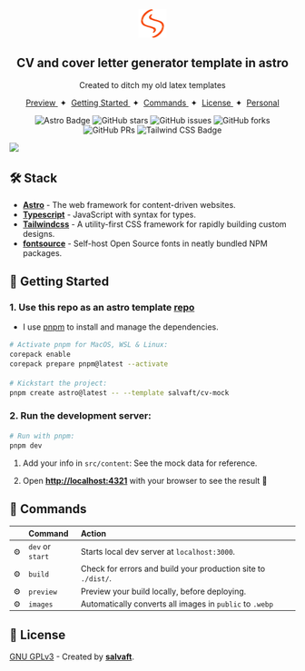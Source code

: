 <div align="center">
<img src="public/favicon.webp" height="50px" width="auto" /> 
<h2>
    CV and cover letter generator template in astro
</h2>
<p>Created to ditch my old latex templates</p>
</div>

<div align="center">
    <a href="https://cv-1um.pages.dev/cv/company-one/meneillos/" target="_blank">
        Preview
    </a>
    <span>&nbsp;✦&nbsp;</span>
    <a href="#-getting-started">
        Getting Started
    </a>
    <span>&nbsp;✦&nbsp;</span>
    <a href="#-commands">
        Commands
    </a>
    <span>&nbsp;✦&nbsp;</span>
    <a href="#-license">
        License
    </a>
    <span>&nbsp;✦&nbsp;</span>
    <a href="https://salvaft.dev">
        Personal
    </a>
   
</div>

<p></p>

<div align="center">

![Astro Badge](https://img.shields.io/badge/Astro-BC52EE?logo=astro&logoColor=fff&style=flat)
![GitHub stars](https://img.shields.io/github/stars/salvaft/astro-sft)
![GitHub issues](https://img.shields.io/github/issues/salvaft/astro-sft)
![GitHub forks](https://img.shields.io/github/forks/salvaft/astro-sft)
![GitHub PRs](https://img.shields.io/github/issues-pr/salvaft/astro-sft)
![Tailwind CSS Badge](https://img.shields.io/badge/Tailwind%20CSS-06B6D4?logo=tailwindcss&logoColor=fff&style=flat)

</div>

<img src="https://salvaft.dev/projects/cv.webp"></img>

## 🛠️ Stack

- [**Astro**](https://astro.build/) - The web framework for content-driven websites.
- [**Typescript**](https://www.typescriptlang.org/) - JavaScript with syntax for types.
- [**Tailwindcss**](https://tailwindcss.com/) - A utility-first CSS framework for rapidly building custom designs.
- [**fontsource**](https://fontsource.org/) - Self-host Open Source fonts in neatly bundled NPM packages.

## 🚀 Getting Started

### 1. Use this repo as an astro template [repo](https://github.com/salvaft/cv-mock/fork)


- I use [pnpm](https://pnpm.io/installation) to install and manage the dependencies.

```bash
# Activate pnpm for MacOS, WSL & Linux:
corepack enable
corepack prepare pnpm@latest --activate

# Kickstart the project:
pnpm create astro@latest -- --template salvaft/cv-mock
```


### 2. Run the development server:

```bash
# Run with pnpm:
pnpm dev
```
1. Add your info in `src/content`:
See the mock data for reference.

2. Open [**http://localhost:4321**](http://localhost:4321/) with your browser to see the result 🚀



## 🧞 Commands

|     | Command          | Action                                        |
| :-- | :--------------- | :-------------------------------------------- |
| ⚙️  | `dev` or `start` | Starts local dev server at `localhost:3000`.  |
| ⚙️  | `build`          | Check for errors and build your production site to `./dist/`.      |
| ⚙️  | `preview`        | Preview your build locally, before deploying. |
| ⚙️  | `images`        | Automatically converts all images in `public` to `.webp` |


## 🔑 License

[GNU GPLv3](LICENSE.txt) - Created by [**salvaft**](https://salvaft.dev).




